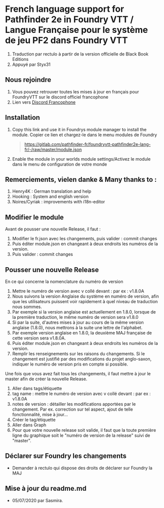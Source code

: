 # French language support for Pathfinder 2e in Foundry VTT / Langue Française pour le système de jeu PF2 dans Foundry VTT
1. Traduction par rectulo à partir de la version officielle de Black Book Editions
2. Appuyé par Styx31

## Nous rejoindre
1. Vous pouvez retrouver toutes les mises à jour en français pour FoundryVTT sur le discord officiel francophone
2. Lien vers [Discord Francophone](https://discord.gg/pPSDNJk)

## Installation

1. Copy this link and use it in Foundrys module manager to install the module. Copier ce lien et chargez-le dans le menu modules de Foundry
    > https://gitlab.com/pathfinder-fr/foundryvtt-pathfinder2e-lang-fr/-/raw/master/module.json
2. Enable the module in your worlds module settings/Activez le module dans le menu de configuration de votre monde

## Remerciements, vielen danke & Many thanks to :
1. Henry4K : German translation and help
2. Hooking : System and english version
3. Noires/Cyriak : improvements with i18n-editor

## Modifier le module
Avant de pousser une nouvelle Release, il faut :
1. Modifier le fr.json avec les changements, puis valider : commit changes
2. Puis éditer module.json en changeant à deux endroits les numéros de la version.
3. Puis valider : commit changes

## Pousser une nouvelle Release
En ce qui concerne la nomenclature du numéro de version
1. Mettre le numéro de version avec v collé devant : par ex : v1.8.0A
2. Nous suivons la version Anglaise du système en numéro de version, afin que les utilisateurs puissent voir rapidement à quel niveau de traduction nous sommes. 
3. Par exemple si la version anglaise est actuellement en 1.8.0, lorsque de la première traduction, le même numéro de version sera v1.8.0
4. Si par la suite, d'autres mises à jour au cours de la même version anglaise (1.8.0), nous mettrons à la suite une lettre de l'alphabet.
5. Par exemple version anglaise en 1.8.0, la deuxième MAJ française de cette version sera v1.8.0A.
6. Puis éditer module.json en changeant à deux endroits les numéros de la version. 
7. Remplir les renseignements sur les raisons du changements. Si le changement est justifié par des modifications du projet anglo-saxon, indiquer le numéro de version pris en compte si possible.

Une fois que vous avez fait tous les changements, il faut mettre à jour le master afin de créer la nouvelle Release.
1. Aller dans tags/étiquette
2. tag name : mettre le numéro de version avec v collé devant : par ex : v1.8.0A
3. notes de version : détailler les modifications apportées par le changement. Par ex. correction sur tel aspect, ajout de telle fonctionnalité, mise à jour...
4. Créer le tag/étiquette
5. Aller dans Graph
6. Pour que votre nouvelle release soit valide, il faut que la toute première ligne du graphique soit le "numéro de version de la release" suivi de "master".


## Déclarer sur Foundry les changements
- Demander à rectulo qui dispose des droits de déclarer sur Foundry la MAJ

## Mise à jour du readme.md
- 05/07/2020 par Sasmira.
